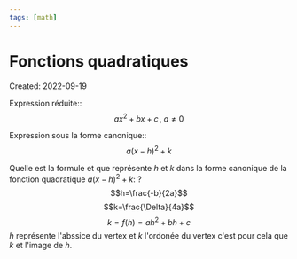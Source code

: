 ```yaml
---
tags: [math] 
---
```

# Fonctions quadratiques
Created: 2022-09-19

Expression réduite::$$ax^2+bx+c\,,\;a\neq0$$
<!--SR:!2022-09-23,4,270-->

Expression sous la forme canonique::$$a(x-h)^2+k$$
<!--SR:!2022-09-23,4,270-->

Quelle est la formule et que représente $h$ et $k$ dans la forme canonique de la fonction quadratique $a(x-h)^2+k$:
?
$$h=\frac{-b}{2a}$$
$$k=\frac{\Delta}{4a}$$
$$k=f(h)=ah^2+bh+c$$
$h$ représente l'abssice du vertex et $k$ l'ordonée du vertex c'est pour cela que $k$ et l'image de $h$.
<!--SR:!2022-09-23,3,254-->
